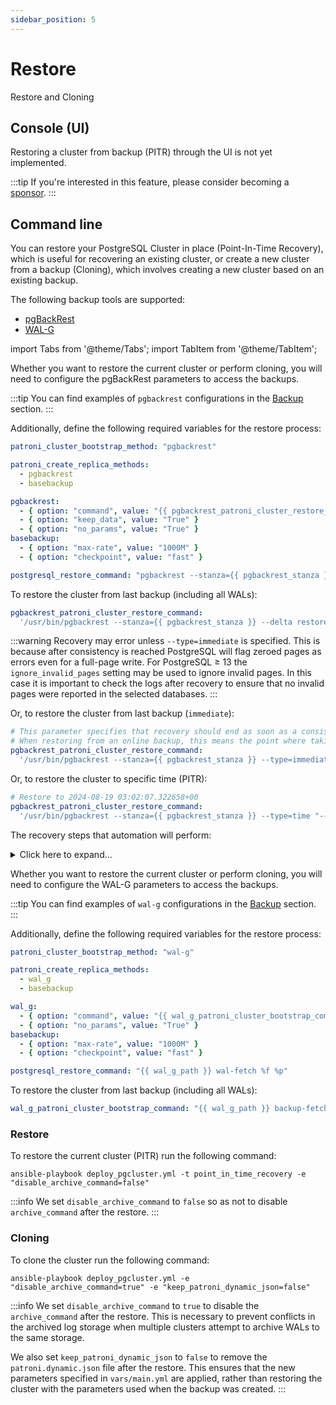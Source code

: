 ```yaml
---
sidebar_position: 5
---
```


# Restore

Restore and Cloning

## Console (UI)

Restoring a cluster from backup (PITR) through the UI is not yet implemented.

:::tip
If you're interested in this feature, please consider becoming a [sponsor](/docs/sponsor).
:::

## Command line

You can restore your PostgreSQL Cluster in place (Point-In-Time Recovery), which is useful for recovering an existing cluster, or create a new cluster from a backup (Cloning), which involves creating a new cluster based on an existing backup.

The following backup tools are supported:
- [pgBackRest](https://github.com/pgbackrest/pgbackrest)
- [WAL-G](https://github.com/wal-g/wal-g)

import Tabs from '@theme/Tabs';
import TabItem from '@theme/TabItem';

<Tabs>
  <TabItem value="pgBackRest" label="pgBackRest" default>

Whether you want to restore the current cluster or perform cloning, you will need to configure the pgBackRest parameters to access the backups.

:::tip
You can find examples of `pgbackrest` configurations in the [Backup](/docs/management/backup) section.
:::

Additionally, define the following required variables for the restore process:

```yaml
patroni_cluster_bootstrap_method: "pgbackrest"
```

```yaml
patroni_create_replica_methods:
  - pgbackrest
  - basebackup

pgbackrest:
  - { option: "command", value: "{{ pgbackrest_patroni_cluster_restore_command }}" }
  - { option: "keep_data", value: "True" }
  - { option: "no_params", value: "True" }
basebackup:
  - { option: "max-rate", value: "1000M" }
  - { option: "checkpoint", value: "fast" }
```

```yaml
postgresql_restore_command: "pgbackrest --stanza={{ pgbackrest_stanza }} archive-get %f %p"
```

To restore the cluster from last backup (including all WALs):
```yaml
pgbackrest_patroni_cluster_restore_command:
  '/usr/bin/pgbackrest --stanza={{ pgbackrest_stanza }} --delta restore'
```

:::warning
Recovery may error unless `--type=immediate` is specified. This is because after consistency is reached PostgreSQL will flag zeroed pages as errors even for a full-page write. For PostgreSQL ≥ 13 the `ignore_invalid_pages` setting may be used to ignore invalid pages. In this case it is important to check the logs after recovery to ensure that no invalid pages were reported in the selected databases.
:::

Or, to restore the cluster from last backup (`immediate`):
```yaml
# This parameter specifies that recovery should end as soon as a consistent state is reached, i.e., as early as possible.
# When restoring from an online backup, this means the point where taking the backup ended.
pgbackrest_patroni_cluster_restore_command:
  '/usr/bin/pgbackrest --stanza={{ pgbackrest_stanza }} --type=immediate --delta restore'
```

Or, to restore the cluster to specific time (PITR):
```yaml
# Restore to 2024-08-19 03:02:07.322658+00
pgbackrest_patroni_cluster_restore_command:
  '/usr/bin/pgbackrest --stanza={{ pgbackrest_stanza }} --type=time "--target=2024-08-19 03:02:07.322658+00" --delta restore'
```

The recovery steps that automation will perform:

<details>
<summary>Click here to expand...</summary>

1. Stop patroni service on the Replica servers;
2. Stop patroni service on the Master server;
3. Remove patroni cluster from DCS;
4. Run "`/usr/bin/pgbackrest --stanza=<stanza_name> --delta restore`" on Master;
5. Run "`/usr/bin/pgbackrest --stanza=<stanza_name> --delta restore`" on Replica;
   - Note: if 'pgbackrest' in 'patroni_create_replica_methods' variable.
6. Waiting for restore from backup;
   - Note: timeout 24 hours.
7. Start PostgreSQL for Recovery;
8. Waiting for PostgreSQL Recovery to complete (WAL apply);
9. Stop PostgreSQL instance (if running);
10. Disable PostgreSQL `archive_command` (if enabled);
    - Note: if 'disable_archive_command' variable is 'true'.
11. Start patroni service on the Master server;
12. Check PostgreSQL is started and accepting connections on Master;
13. Make sure the PostgreSQL users (superuser and replication) are present;
    - and password does not differ from the specified in `vars/main.yml`.
14. Update PostgreSQL authentication parameter in `patroni.yml`
    - Note: if superuser or replication users is changed.
15. Start patroni service on Replica servers;
16. Check that the patroni is healthy on the replica server;
    - Note: timeout 10 hours.
17. Check PostgreSQL Cluster health (finish).

</details>

  </TabItem>
  <TabItem value="WAL-G" label="WAL-G">

Whether you want to restore the current cluster or perform cloning, you will need to configure the WAL-G parameters to access the backups.

:::tip
You can find examples of `wal-g` configurations in the [Backup](/docs/management/backup) section.
:::

Additionally, define the following required variables for the restore process:

```yaml
patroni_cluster_bootstrap_method: "wal-g"
```
```yaml
patroni_create_replica_methods:
  - wal_g
  - basebackup

wal_g:
  - { option: "command", value: "{{ wal_g_patroni_cluster_bootstrap_command }}" }
  - { option: "no_params", value: "True" }
basebackup:
  - { option: "max-rate", value: "1000M" }
  - { option: "checkpoint", value: "fast" }
```

```yaml
postgresql_restore_command: "{{ wal_g_path }} wal-fetch %f %p"
```

To restore the cluster from last backup (including all WALs):
```yaml
wal_g_patroni_cluster_bootstrap_command: "{{ wal_g_path }} backup-fetch {{ postgresql_data_dir }} LATEST"
```

  </TabItem>
</Tabs>

### Restore

To restore the current cluster (PITR) run the following command:

```
ansible-playbook deploy_pgcluster.yml -t point_in_time_recovery -e "disable_archive_command=false"
```

:::info
We set `disable_archive_command` to `false` so as not to disable `archive_command` after the restore.
:::

### Cloning

To clone the cluster run the following command:

```
ansible-playbook deploy_pgcluster.yml -e "disable_archive_command=true" -e "keep_patroni_dynamic_json=false"
```

:::info
We set `disable_archive_command` to `true` to disable the `archive_command` after the restore. This is necessary to prevent conflicts in the archived log storage when multiple clusters attempt to archive WALs to the same storage.

We also set `keep_patroni_dynamic_json` to `false` to remove the `patroni.dynamic.json` file after the restore. This ensures that the new parameters specified in `vars/main.yml` are applied, rather than restoring the cluster with the parameters used when the backup was created.
:::
